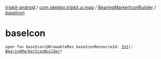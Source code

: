 [tripkit-android](../../index.md) / [com.skedgo.tripkit.ui.map](../index.md) / [BearingMarkerIconBuilder](index.md) / [baseIcon](./base-icon.md)

# baseIcon

`open fun baseIcon(@DrawableRes baseIconResourceId: `[`Int`](https://kotlinlang.org/api/latest/jvm/stdlib/kotlin/-int/index.html)`): `[`BearingMarkerIconBuilder`](index.md)`!`